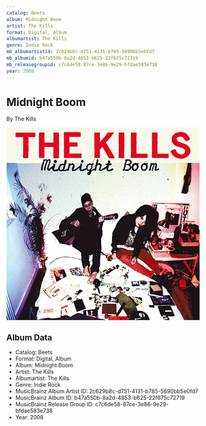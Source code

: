 ```yaml
---
catalog: Beets
album: Midnight Boom
artist: The Kills
format: Digital, Album
albumartist: The Kills
genre: Indie Rock
mb_albumartistid: 2c629b8c-d751-4131-b785-5690bb5e0fd7
mb_albumid: b47a550b-8a2d-4853-b625-22f675c72719
mb_releasegroupid: c7c6de58-87ce-3e86-9e29-bfdae583e738
year: 2008
---
```


# Midnight Boom

By The Kills

![](../../assets/beetscovers/The_Kills-Midnight_Boom.jpg)

## Album Data

- Catalog: Beets
- Format: Digital, Album
- Album: Midnight Boom
- Artist: The Kills
- Albumartist: The Kills
- Genre: Indie Rock
- MusicBrainz Album Artist ID: 2c629b8c-d751-4131-b785-5690bb5e0fd7
- MusicBrainz Album ID: b47a550b-8a2d-4853-b625-22f675c72719
- MusicBrainz Release Group ID: c7c6de58-87ce-3e86-9e29-bfdae583e738
- Year: 2008

